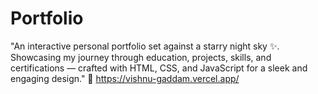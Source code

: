 # Portfolio
"An interactive personal portfolio set against a starry night sky ✨. Showcasing my journey through education, projects, skills, and certifications — crafted with HTML, CSS, and JavaScript for a sleek and engaging design." 🚀   https://vishnu-gaddam.vercel.app/
